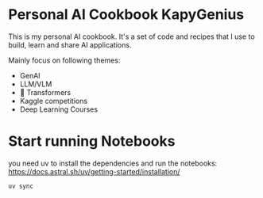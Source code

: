 # Personal AI Cookbook KapyGenius

This is my personal AI cookbook. It's a set of code and recipes that I use to build, learn and share AI applications.

Mainly focus on following themes:
 - GenAI
 - LLM/VLM
 - 🤗 Transformers
 - Kaggle competitions
 - Deep Learning Courses

 # Start running Notebooks

 you need uv to install the dependencies and run the notebooks: https://docs.astral.sh/uv/getting-started/installation/

 ```bash
 uv sync
 ```